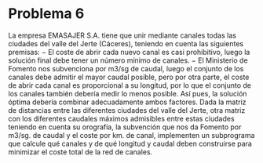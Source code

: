 # Problema 6
La empresa EMASAJER S.A. tiene que unir mediante canales todas las ciudades del valle del Jerte (Cáceres), teniendo en cuenta las siguientes premisas:
− El coste de abrir cada nuevo canal es casi prohibitivo, luego la solución final debe tener un número mínimo de canales.
− El Ministerio de Fomento nos subvenciona por m3/sg de caudal, luego el conjunto de los canales debe admitir el mayor caudal posible, pero por otra parte, el coste de abrir cada canal es proporcional a su longitud, por lo que el conjunto de los canales también debería medir lo menos posible. Así pues, la solución óptima debería combinar adecuadamente ambos factores.
Dada la matriz de distancias entre las diferentes ciudades del valle del Jerte, otra matriz con los diferentes caudales máximos admisibles entre estas ciudades teniendo en cuenta su orografía, la subvención que nos da Fomento por m3/sg. de caudal y el coste por km. de canal, implementen un subprograma que calcule qué canales y de qué longitud y caudal deben construirse para minimizar el coste total de la red de canales.
